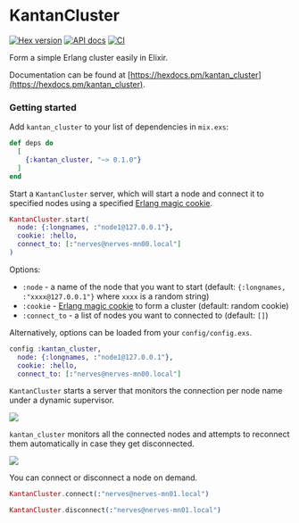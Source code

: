 # KantanCluster

[![Hex version](https://img.shields.io/hexpm/v/kantan_cluster.svg 'Hex version')](https://hex.pm/packages/kantan_cluster)
[![API docs](https://img.shields.io/hexpm/v/kantan_cluster.svg?label=docs 'API docs')](https://hexdocs.pm/kantan_cluster)
[![CI](https://github.com/mnishiguchi/kantan_cluster/actions/workflows/ci.yml/badge.svg)](https://github.com/mnishiguchi/kantan_cluster/actions/workflows/ci.yml)

Form a simple Erlang cluster easily in Elixir.

Documentation can be found at [https://hexdocs.pm/kantan_cluster](https://hexdocs.pm/kantan_cluster).

### Getting started

Add `kantan_cluster` to your list of dependencies in `mix.exs`:

```elixir
def deps do
  [
    {:kantan_cluster, "~> 0.1.0"}
  ]
end
```

Start a `KantanCluster` server, which will start a node and connect it to specified nodes using a specified [Erlang magic cookie].

```elixir
KantanCluster.start(
  node: {:longnames, :"node1@127.0.0.1"},
  cookie: :hello,
  connect_to: [:"nerves@nerves-mn00.local"]
)
```

Options:

* `:node` - a name of the node that you want to start (default: `{:longnames, :"xxxx@127.0.0.1"}` where `xxxx` is a random string)
* `:cookie` - [Erlang magic cookie] to form a cluster (default: random cookie)
* `:connect_to` - a list of nodes you want to connected to (default: `[]`)

Alternatively, options can be loaded from your `config/config.exs`.

```elixir
config :kantan_cluster,
  node: {:longnames, :"node1@127.0.0.1"},
  cookie: :hello,
  connect_to: [:"nerves@nerves-mn00.local"]
```

`KantanCluster` starts a server that monitors the connection per node name under a dynamic supervisor.

![](https://user-images.githubusercontent.com/7563926/139163607-704c0352-64ff-47f3-8697-9958654c27b4.png)

`kantan_cluster` monitors all the connected nodes and attempts to reconnect them automatically in case they get disconnected.

![](https://user-images.githubusercontent.com/7563926/138617820-562b8102-c478-424d-bfaa-e15abf08a722.png)

You can connect or disconnect a node on demand.

```elixir
KantanCluster.connect(:"nerves@nerves-mn01.local")

KantanCluster.disconnect(:"nerves@nerves-mn01.local")
```

<!-- Links -->

[Erlang magic cookie]: https://erlang.org/doc/reference_manual/distributed.html#security
